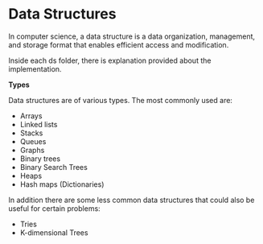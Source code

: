 # Data Structures


In computer science, a data structure is a data organization, management, and storage format that enables efficient access and modification.

Inside each ds folder, there is explanation provided about the implementation.

**Types**

Data structures are of various types. The most commonly used are:

- Arrays
- Linked lists
- Stacks
- Queues
- Graphs
- Binary trees
- Binary Search Trees
- Heaps
- Hash maps (Dictionaries)

In addition there are some less common data structures that could also be useful for certain problems:

- Tries
- K-dimensional Trees

